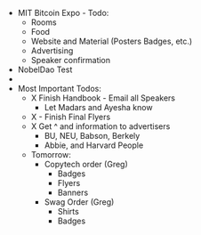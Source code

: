 - MIT Bitcoin Expo - Todo:
    - Rooms
    - Food
    - Website and Material (Posters Badges, etc.)
    - Advertising
    - Speaker confirmation
- NobelDao Test
- 
- Most Important Todos:
    - X Finish Handbook - Email all Speakers
        - Let Madars and Ayesha know
    - X - Finish Final Flyers
    - X Get ^ and information to advertisers
        - BU, NEU, Babson, Berkely
        - Abbie, and Harvard People
    - Tomorrow:
        - Copytech order (Greg)
            - Badges
            - Flyers
            - Banners
        - Swag Order (Greg)
            - Shirts
            - Badges
